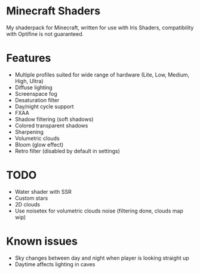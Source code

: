 # Minecraft Shaders
My shaderpack for Minecraft, written for use with Iris Shaders, compatibility with Optifine is not guaranteed.

# Features
* Multiple profiles suited for wide range of hardware (Lite, Low, Medium, High, Ultra)
* Diffuse lighting
* Screenspace fog
* Desaturation filter
* Day/night cycle support
* FXAA
* Shadow filtering (soft shadows)
* Colored transparent shadows
* Sharpening
* Volumetric clouds
* Bloom (glow effect)
* Retro filter (disabled by default in settings)

# TODO
* Water shader with SSR
* Custom stars
* 2D clouds
* Use noisetex for volumetric clouds noise (filtering done, clouds map wip)

# Known issues
* Sky changes between day and night when player is looking straight up
* Daytime affects lighting in caves
